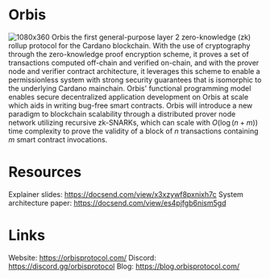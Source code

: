 # Orbis
![1080x360](https://user-images.githubusercontent.com/83559799/153224202-0965360e-2df2-41d9-8828-5b30d6f92699.jpg)
Orbis the first general-purpose layer 2 zero-knowledge (zk)
rollup protocol for the Cardano blockchain. With the use of cryptography
through the zero-knowledge proof encryption scheme, it proves a set of transactions
computed off-chain and verified on-chain, and with the prover node and verifier contract
architecture, it leverages this scheme to enable a permissionless system with strong
security guarantees that is isomorphic to the underlying Cardano mainchain.
Orbis' functional programming model enables secure decentralized application development on Orbis at scale
which aids in writing bug-free smart contracts. Orbis will
introduce a new paradigm to blockchain scalability through a distributed prover
node network utilizing recursive zk-SNARKs, which can scale with
$O(\log(n+m))$ time complexity to prove the validity of a block of
$n$ transactions containing $m$ smart contract invocations.

# Resources

Explainer slides: https://docsend.com/view/x3xzywf8pxnixh7c
System architecture paper: https://docsend.com/view/es4pjfgb6nism5gd

# Links

Website: https://orbisprotocol.com/
Discord: https://discord.gg/orbisprotocol
Blog: https://blog.orbisprotocol.com/

